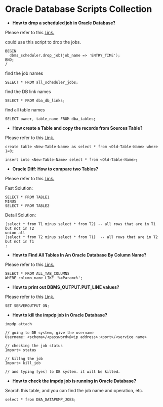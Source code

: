 # Oracle Database Scripts Collection

* **How to drop a scheduled job in Oracle Database?**

Please refer to this [Link.](https://stackoverflow.com/questions/37458051/how-to-drop-a-scheduled-job-in-oracle)

could use this script to drop the jobs.

```
BEGIN
  dbms_scheduler.drop_job(job_name => 'ENTRY_TIME');
END;
/
```

find the job names

```
SELECT * FROM all_scheduler_jobs;
```

find the DB link names

```
SELECT * FROM dba_db_links;
```

find all table names
```
SELECT owner, table_name FROM dba_tables;
```

* **How create a Table and copy the records from Sources Table?**

Please refer to this [Link.](https://stackoverflow.com/questions/233870/how-can-i-create-a-copy-of-an-oracle-table-without-copying-the-data)
```
create table <New-Table-Name> as select * from <Old-Table-Name> where 1=0;

insert into <New-Table-Name> select * from <Old-Table-Name>;
```

* **Oracle Diff: How to compare two Tables?**

Please refer to this [Link.](https://stackoverflow.com/questions/688537/oracle-diff-how-to-compare-two-tables)

Fast Solution:
```
SELECT * FROM TABLE1
MINUS
SELECT * FROM TABLE2
```

Detail Solution:
```
(select * from T1 minus select * from T2) -- all rows that are in T1 but not in T2
union all
(select * from T2 minus select * from T1)  -- all rows that are in T2 but not in T1
;
```

* **How to Find All Tables In An Oracle Database By Column Name?**

Please refer to this [Link.](https://www.thepolyglotdeveloper.com/2015/01/find-tables-oracle-database-column-name/)

```
SELECT * FROM ALL_TAB_COLUMNS
WHERE column_name LIKE '%<Param>%';
```

* **How to print out DBMS_OUTPUT.PUT_LINE values?**

Please refer to this [Link.](https://stackoverflow.com/questions/10434474/dbms-output-put-line-not-printing)

```
SET SERVEROUTPUT ON; 
```

* **How to kill the impdp job in Oracle Database?**

```
impdp attach

// going to DB system, give the username
Username: <schema>/<password>@<ip address>:<port>/<service name>

// checking the job status
Import> status 

// killng the job
Import> kill_job

// and typing [yes] to DB system. it will be killed.

```

* **How to check the impdp job is running in Oracle Database?**

Search this table, and you can find the job name and operation, etc.
```
select * from DBA_DATAPUMP_JOBS;

```